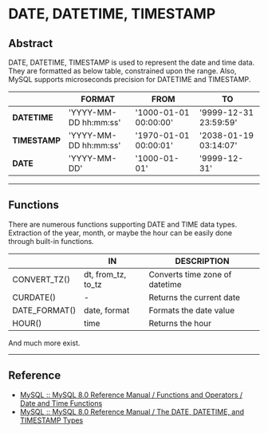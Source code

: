 # DATE, DATETIME, TIMESTAMP

## Abstract

DATE, DATETIME, TIMESTAMP is used to represent the date and time data. They are formatted as below table, constrained upon the range. Also, MySQL supports microseconds precision for DATETIME and TIMESTAMP. 

|               | FORMAT                | FROM                  | TO                    |
| ------------- | --------------------- | --------------------- | --------------------- |
| **DATETIME**  | 'YYYY-MM-DD hh:mm:ss' | '1000-01-01 00:00:00' | '9999-12-31 23:59:59' |
| **TIMESTAMP** | 'YYYY-MM-DD hh:mm:ss' | '1970-01-01 00:00:01' | '2038-01-19 03:14:07' |
| **DATE**      | 'YYYY-MM-DD'          | '1000-01-01'          | '9999-12-31'          |

---

## Functions

There are numerous functions supporting DATE and TIME data types. Extraction of the year, month, or maybe the hour can be easily done through built-in functions. 

|               | IN                 | DESCRIPTION                    |
| ------------- | ------------------ | ------------------------------ |
| CONVERT_TZ()  | dt, from_tz, to_tz | Converts time zone of datetime |
| CURDATE()     | -                  | Returns the current date       |
| DATE_FORMAT() | date, format       | Formats the date value         |
| HOUR()        | time               | Returns the hour               |

And much more exist. 

---

## Reference

- [MySQL :: MySQL 8.0 Reference Manual / Functions and Operators / Date and Time Functions](https://dev.mysql.com/doc/refman/8.0/en/date-and-time-functions.html)
- [MySQL :: MySQL 8.0 Reference Manual / The DATE, DATETIME, and TIMESTAMP Types](https://dev.mysql.com/doc/refman/8.0/en/datetime.html)